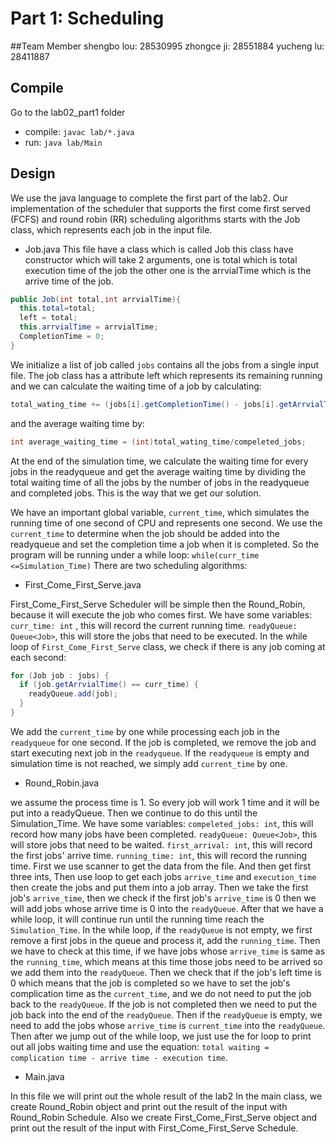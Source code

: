 # Part 1: Scheduling

##Team Member
shengbo lou: 28530995
zhongce ji: 28551884
yucheng lu: 28411887

## Compile
Go to the lab02_part1 folder
* compile: `javac lab/*.java`
* run: `java lab/Main`

## Design
We use the java language to complete the first part of the lab2.
Our implementation of the scheduler that supports the first come first served
(FCFS) and round robin (RR) scheduling algorithms starts with the Job class,
which represents each job in the input file.

* Job.java
This file have a class which is called Job this class have constructor
which will take 2 arguments, one is total which is total execution time of the job
the other one is the arrvialTime which is the arrive time of the job.
```java
public Job(int total,int arrvialTime){
  this.total=total;
  left = total;
  this.arrvialTime = arrvialTime;
  CompletionTime = 0;
}
```
We initialize a list of job called `jobs` contains all the jobs from a single
input file. The job class has a attribute left which represents its remaining
running and we can calculate the waiting time of a job by calculating:
```java
total_wating_time += (jobs[i].getCompletionTime() - jobs[i].getArrvialTime() - jobs[i].getTotal());
```
and the average waiting time by:
```java
int average_waiting_time = (int)total_wating_time/compeleted_jobs;
```
At the end of the simulation time, we calculate the waiting time for every jobs
in the readyqueue and get the average waiting time by dividing the total waiting
time of all the jobs by the number of jobs in the readyqueue and completed jobs.
This is the way that we get our solution.

We have an important global variable, `current_time`, which simulates the running
time of one second of CPU and represents one second. We use the `current_time` to
determine when the job should be added into the readyqueue and set the completion time
a job when it is completed. So the program will be running under a while loop:
`while(curr_time <=Simulation_Time)`
There are two scheduling algorithms:

* First_Come_First_Serve.java

First_Come_First_Serve Scheduler will be simple then the Round_Robin,
because it will execute the job who comes first. We have some variables:
`curr_time: int` , this will record the current running time.
`readyQueue: Queue<Job>`, this will store the jobs that need to be executed.
In the while loop of `First_Come_First_Serve` class, we check if there is any
job coming at each second:
```java
for (Job job : jobs) {
  if (job.getArrvialTime() == curr_time) {
    readyQueue.add(job);
  }
}
```
We add the `current_time` by one while processing each
job in the `readyqueue` for one second. If the job is completed, we remove the job
and start executing next job in the `readyqueue`. If the `readyqueue` is empty and
simulation time is not reached, we simply add `current_time` by one.

* Round_Robin.java

we assume the process time is 1. So every job will work 1 time and it will be put into
a readyQueue. Then we continue to do this until the Simulation_Time. We have some variables:
`compeleted_jobs: int`, this will record how many jobs have been completed.
`readyQueue: Queue<Job>`, this will store jobs that need to be waited.
`first_arrival: int`, this will record the first jobs' arrive time.
`running_time: int`, this will record the running time.
First we use scanner to get the data from the file. And then get first three ints, Then
use loop to get each jobs `arrive_time` and `execution_time` then create the jobs and put them
into a job array. Then we take the first job's `arrive_time`, then we check if the first job's
`arrive_time` is 0 then we will add jobs whose arrive time is 0 into the `readyQueue`. After that
we have a while loop, it will continue run until the running time reach the `Simulation_Time`. In
the while loop, if the `readyQueue` is not empty, we first remove a first jobs in the queue and
process it, add the `running_time`. Then we have to check at this time, if we have jobs whose
`arrive_time` is same as the `running_time`, which means at this time those jobs need to be arrived
so we add them into the `readyQueue`. Then we check that if the job's left time is 0 which means
that the job is completed so we have to set the job's complication time as the `current_time`,
and we do not need to put the job back to the `readyQueue`. If the job is not completed then we
need to put the job back into the end of the `readyQueue`. Then if the `readyQueue` is empty,
we need to add the jobs whose `arrive_time` is `current_time` into the `readyQueue`. Then after
we jump out of the while loop, we just use the for loop to print out all jobs waiting time and
use the equation: `total waiting = complication time - arrive time - execution time`.

* Main.java

In this file we will print out the whole result of the lab2 In the main class,
we create Round_Robin object and print out the result of the input with Round_Robin Schedule.
Also we create First_Come_First_Serve object and print out the result of the input with
First_Come_First_Serve Schedule.

